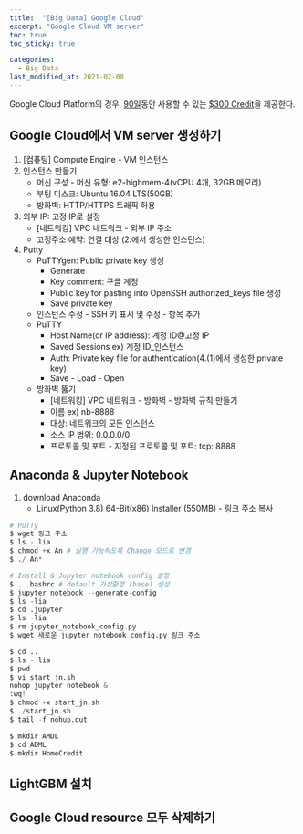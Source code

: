 ```yaml
---
title:  "[Big Data] Google Cloud"
excerpt: "Google Cloud VM server"
toc: true
toc_sticky: true

categories:
  - Big Data
last_modified_at: 2021-02-08
---
```


Google Cloud Platform의 경우, <u>90일</u>동안 사용할 수 있는 <u>$300 Credit</u>을 제공한다.

## Google Cloud에서 VM server 생성하기
1. [컴퓨팅] Compute Engine - VM 인스턴스
2. 인스턴스 만들기
    - 머신 구성 - 머신 유형: e2-highmem-4(vCPU 4개, 32GB 메모리)
    - 부팅 디스크: Ubuntu 16.04 LTS(50GB)
    - 방화벽: HTTP/HTTPS 트래픽 허용
3. 외부 IP: 고정 IP로 설정
    - [네트워킹] VPC 네트워크 - 외부 IP 주소
    - 고정주소 예약: 연결 대상 (2.에서 생성한 인스턴스)
4. Putty
    - PuTTYgen: Public private key 생성
        - Generate
        - Key comment: 구글 계정
        - Public key for pasting into OpenSSH authorized_keys file 생성
        - Save private key
    - 인스턴스 수정 - SSH 키 표시 및 수정 - 항목 추가
    - PuTTY
        - Host Name(or IP address): 계정 ID@고정 IP
        - Saved Sessions ex) 계정 ID_인스턴스
        - Auth: Private key file for authentication(4.(1)에서 생성한 private key)
        - Save - Load - Open
    - 방화벽 뚫기
        - [네트워킹] VPC 네트워크 - 방화벽 - 방화벽 규칙 만들기
        - 이름 ex) nb-8888
        - 대상: 네트워크의 모든 인스턴스
        - 소스 IP 범위: 0.0.0.0/0
        - 프로토콜 및 포트 - 지정된 프로토콜 및 포트: tcp: 8888

## Anaconda & Jupyter Notebook
1. download Anaconda
    - Linux(Python 3.8) 64-Bit(x86) Installer (550MB) - 링크 주소 복사
```python
# PuTTy
$ wget 링크 주소
$ ls - lia
$ chmod +x An # 실행 가능하도록 Change 모드로 변경
$ ./ An*

# Install & Jupyter notebook config 설정
$ . .bashrc # default 가상환경 (base) 생성
$ jupyter notebook --generate-config
$ ls -lia
$ cd .jupyter
$ ls -lia
$ rm jupyter_notebook_config.py
$ wget 새로운 jupyter_notebook_config.py 링크 주소

$ cd ..
$ ls - lia
$ pwd
$ vi start_jn.sh
nohop jupyter notebook &
:wq!
$ chmod +x start_jn.sh
$ ./start_jn.sh
$ tail -f nohup.out

$ mkdir AMDL
$ cd ADML
$ mkdir HomeCredit
```

## LightGBM 설치

## Google Cloud resource 모두 삭제하기
